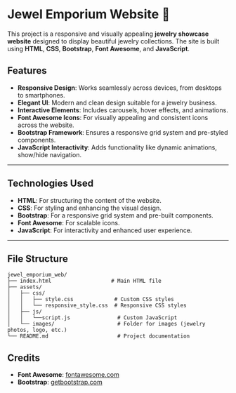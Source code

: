 # Jewel Emporium Website 💍

This project is a responsive and visually appealing **jewelry showcase website** designed to display beautiful jewelry collections. The site is built using **HTML**, **CSS**, **Bootstrap**, **Font Awesome**, and **JavaScript**.

## Features

- **Responsive Design**: Works seamlessly across devices, from desktops to smartphones.
- **Elegant UI**: Modern and clean design suitable for a jewelry business.
- **Interactive Elements**: Includes carousels, hover effects, and animations.
- **Font Awesome Icons**: For visually appealing and consistent icons across the website.
- **Bootstrap Framework**: Ensures a responsive grid system and pre-styled components.
- **JavaScript Interactivity**: Adds functionality like dynamic animations, show/hide navigation.

---

## Technologies Used

- **HTML**: For structuring the content of the website.
- **CSS**: For styling and enhancing the visual design.
- **Bootstrap**: For a responsive grid system and pre-built components.
- **Font Awesome**: For scalable icons.
- **JavaScript**: For interactivity and enhanced user experience.

---

## File Structure

```
jewel_emporium_web/
├── index.html                   # Main HTML file
├── assets/
│   ├── css/
│   │   ├── style.css             # Custom CSS styles
│   │   └── responsive_style.css  # Responsive CSS styles
│   ├── js/
│   │   └──script.js               # Custom JavaScript
│   └── images/                    # Folder for images (jewelry photos, logo, etc.)
└── README.md                      # Project documentation
```

## Credits

- **Font Awesome**: [fontawesome.com](https://fontawesome.com)
- **Bootstrap**: [getbootstrap.com](https://getbootstrap.com)

